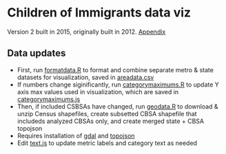 # Children of Immigrants data viz
Version 2 built in 2015, originally built in 2012.
[Appendix](http://webapp.urban.org/charts/datatool/pages.cfm)

## Data updates
* First, run [formatdata.R](scripts/formatdata.R) to format and combine separate metro & state datasets for visualization, saved in [areadata.csv](data/areadata.csv)
 * If numbers change siginificantly, run [categorymaximums.R](scripts/categorymaximums.R) to update Y axis max values used in visualization, which are saved in [categorymaximums.js](data/categorymaximums.js)
* Then, if included CSBSAs have changed, run [geodata.R](scripts/geodata.R) to download & unzip Census shapefiles, create subsetted CBSA shapefile that includeds analyzed CBSAs only, and create merged state + CBSA topojson
 * Requires installation of [gdal](http://www.gdal.org/) and [topojson](https://github.com/mbostock/topojson/wiki/Installation)
* Edit [text.js](js/text.js) to update metric labels and category text as needed